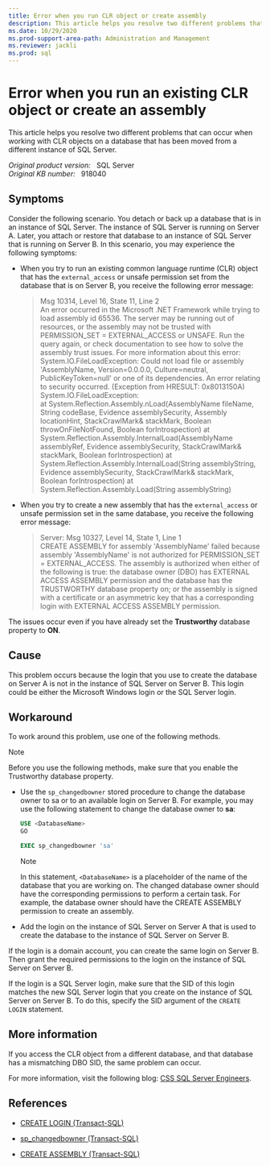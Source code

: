 ```yaml
---
title: Error when you run CLR object or create assembly
description: This article helps you resolve two different problems that can occur when working with CLR objects on a database that has been moved from a different instance of SQL Server.
ms.date: 10/29/2020
ms.prod-support-area-path: Administration and Management  
ms.reviewer: jackli
ms.prod: sql
---
```

# Error when you run an existing CLR object or create an assembly

This article helps you resolve two different problems that can occur when working with CLR objects on a database that has been moved from a different instance of SQL Server.

_Original product version:_ &nbsp; SQL Server  
_Original KB number:_ &nbsp; 918040

## Symptoms

Consider the following scenario. You detach or back up a database that is in an instance of SQL Server. The instance of SQL Server is running on Server A. Later, you attach or restore that database to an instance of SQL Server that is running on Server B. In this scenario, you may experience the following symptoms:

- When you try to run an existing common language runtime (CLR) object that has the `external_access` or unsafe permission set from the database that is on Server B, you receive the following error message:

  > Msg 10314, Level 16, State 11, Line 2  
An error occurred in the Microsoft .NET Framework while trying to load assembly id 65536. The server may be running out of resources, or the assembly may not be trusted with PERMISSION_SET = EXTERNAL_ACCESS or UNSAFE. Run the query again, or check documentation to see how to solve the assembly trust issues. For more information about this error:  
System.IO.FileLoadException: Could not load file or assembly 'AssemblyName, Version=0.0.0.0, Culture=neutral, PublicKeyToken=null' or one of its dependencies. An error relating to security occurred. (Exception from HRESULT: 0x8013150A) System.IO.FileLoadException:  
at System.Reflection.Assembly.nLoad(AssemblyName fileName, String codeBase, Evidence assemblySecurity, Assembly locationHint, StackCrawlMark& stackMark, Boolean throwOnFileNotFound, Boolean forIntrospection)
at System.Reflection.Assembly.InternalLoad(AssemblyName assemblyRef, Evidence assemblySecurity, StackCrawlMark& stackMark, Boolean forIntrospection)
at System.Reflection.Assembly.InternalLoad(String assemblyString, Evidence assemblySecurity, StackCrawlMark& stackMark, Boolean forIntrospection)
at System.Reflection.Assembly.Load(String assemblyString)

- When you try to create a new assembly that has the `external_access` or unsafe permission set in the same database, you receive the following error message:

  > Server: Msg 10327, Level 14, State 1, Line 1  
CREATE ASSEMBLY for assembly 'AssemblyName' failed because assembly 'AssemblyName' is not authorized for PERMISSION_SET = EXTERNAL_ACCESS. The assembly is authorized when either of the following is true: the database owner (DBO) has EXTERNAL ACCESS ASSEMBLY permission and the database has the TRUSTWORTHY database property on; or the assembly is signed with a certificate or an asymmetric key that has a corresponding login with EXTERNAL ACCESS ASSEMBLY permission.

The issues occur even if you have already set the **Trustworthy** database property to **ON**.

## Cause

This problem occurs because the login that you use to create the database on Server A is not in the instance of SQL Server on Server B. This login could be either the Microsoft Windows login or the SQL Server login.

## Workaround

To work around this problem, use one of the following methods.

> [!NOTE]
> Before you use the following methods, make sure that you enable the Trustworthy database property.

- Use the `sp_changedbowner` stored procedure to change the database owner to sa or to an available login on Server B. For example, you may use the following statement to change the database owner to **sa**:

    ```sql
    USE <DatabaseName>
    GO

    EXEC sp_changedbowner 'sa'
    ```

    > [!NOTE]
    > In this statement, `<DatabaseName>` is a placeholder of the name of the database that you are working on. The changed database owner should have the corresponding permissions to perform a certain task. For example, the database owner should have the CREATE ASSEMBLY permission to create an assembly.

- Add the login on the instance of SQL Server on Server A that is used to create the database to the instance of SQL Server on Server B.

If the login is a domain account, you can create the same login on Server B. Then grant the required permissions to the login on the instance of SQL Server on Server B.

If the login is a SQL Server login, make sure that the SID of this login matches the new SQL Server login that you create on the instance of SQL Server on Server B. To do this, specify the SID argument of the `CREATE LOGIN` statement.

## More information

If you access the CLR object from a different database, and that database has a mismatching DBO SID, the same problem can occur.

For more information, visit the following blog: [CSS SQL Server Engineers](/archive/blogs/psssql/).

## References

- [CREATE LOGIN (Transact-SQL)](/sql/t-sql/statements/create-login-transact-sql)

- [sp_changedbowner (Transact-SQL)](/sql/relational-databases/system-stored-procedures/sp-changedbowner-transact-sql)

- [CREATE ASSEMBLY (Transact-SQL)](/sql/t-sql/statements/create-assembly-transact-sql)
